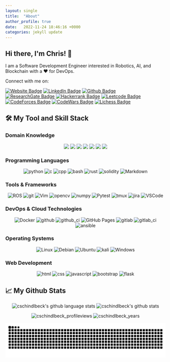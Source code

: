 ```yaml
---
layout: single
title:  "About"
author_profile: true
date:   2022-11-24 18:46:16 +0000
categories: jekyll update
---
```


## Hi there, I'm Chris! 👋

I am a Software Development Engineer interested in Robotics, AI, and Blockchain with a ❤️ for DevOps.

Connect with me on: 

[![Website Badge](https://img.shields.io/badge/Website-3b5998?style=flat&logo=google-chrome&logoColor=white)](https://cschindlbeck.github.io/)
[![LinkedIn Badge](https://img.shields.io/badge/LinkedIn-0077B5?style=flat&logo=linkedin&logoColor=white)](https://www.linkedin.com/in/chrisschindlbeck/)
[![Github Badge](https://img.shields.io/badge/GitHub-100000?style=flat&logo=github&logoColor=white)](https://github.com/cschindlbeck)
[![ResearchGate Badge](https://img.shields.io/badge/ResearchGate-00CCBB?style=flat&logo=ResearchGate&logoColor=white)](https://www.researchgate.net/profile/Christopher-Schindlbeck)
[![Hackerrank Badge](https://img.shields.io/badge/-Hackerrank-2EC866?style=flat&logo=HackerRank&logoColor=white)](https://www.hackerrank.com/schindlbeck)
[![Leetcode Badge](https://img.shields.io/badge/-LeetCode-FFA116?style=flat&logo=LeetCode&logoColor=black)](https://leetcode.com/christopsy666/)
[![CodeForces Badge](https://img.shields.io/static/v1?style=flat&message=Codeforces&color=1F8ACB&logo=Codeforces&logoColor=FFFFFF&label=)](https://codeforces.com/profile/cschindlbeck)
[![CodeWars Badge](https://img.shields.io/static/v1?style=flat&message=Codewars&color=B1361E&logo=Codewars&logoColor=FFFFFF&label=)](https://www.codewars.com/users/cschindlbeck)
[![Lichess Badge](https://img.shields.io/static/v1?style=flat&message=Lichess&color=000000&logo=Lichess&logoColor=FFFFFF&label=)](https://lichess.org/@/christopsy666)

## 🛠️ My Tool and Skill Stack

### Domain Knowledge

<p align="center">
  <img src="https://img.shields.io/badge/Robotics-green?style=flat">
  <img src="https://img.shields.io/badge/Control-red?style=flat">
  <img src="https://img.shields.io/badge/Motion Planning-blue?style=flat">
  <img src="https://img.shields.io/badge/Sensor Fusion-yellowgreen?style=flat">
  <img src="https://img.shields.io/badge/Signal and Image Processing-blueviolet?style=flat">
  <img src="https://img.shields.io/badge/Machine Learning-success?style=flat">
  <img src="https://img.shields.io/badge/Blockchain-critical?style=flat">
</p>

### Programming Languages

<p align="center">
  <img alt="python" src="https://img.shields.io/badge/Python-3776AB?style=flat&logo=python&logoColor=white" />
  <img alt="c" src="https://img.shields.io/badge/C-00599C?style=flat&logo=c&logoColor=white" />
  <img alt="cpp" src="https://img.shields.io/badge/C%2B%2B-00599C?style=flat&logo=c%2B%2B&logoColor=white" />
  <img alt="bash" src="https://img.shields.io/badge/bash-121011.svg?logo=gnu-bash&logoColor=white">
  <img alt="rust" src="https://img.shields.io/badge/Rust-000000?style=flat&logo=rust&logoColor=white" />
  <img alt="solidity" src="https://img.shields.io/badge/Solidity-e6e6e6?style=flat&logo=solidity&logoColor=black" />
  <img alt="Markdown" src="https://img.shields.io/badge/Markdown-000000.svg?logo=markdown&logoColor=white">
</p>

### Tools & Frameworks

<p align="center">
  <img alt="ROS" src="https://img.shields.io/static/v1?style=flat&message=ROS&color=22314E&logo=ROS&logoColor=FFFFFF&label=" />
  <img alt="git" src="https://img.shields.io/badge/git-E44C30?style=flat&logo=git&logoColor=white" />
  <img alt="Vim" src="https://img.shields.io/badge/VIM-%2311AB00.svg?&style=flat&logo=vim&logoColor=white" />
  <img alt="opencv" src="https://img.shields.io/badge/-OpenCV-05122A?style=flat&logo=opencv&logoColor=5C3EE8" />
  <img alt="numpy" src="https://img.shields.io/badge/Numpy-777BB4?style=flat&logo=numpy&logoColor=white" />
  <img alt="Pytest" src="https://img.shields.io/badge/Pytest-0A9EDC.svg?logo=pytest&logoColor=white">
  <img alt="tmux" src="https://img.shields.io/badge/tmux-1BB91F?style=flat&logo=tmux&logoColor=white" />
  <img alt="jira" src="https://img.shields.io/badge/Jira-0052CC?style=flat&logo=Jira&logoColor=white" />
  <img alt="VSCode" src="https://img.shields.io/badge/-VSCode-007ACC?style=flat&logo=visual-studio-code&logoColor=white" />
</p>

### DevOps & Cloud Technologies

<p align="center">
  <img alt="Docker" src="https://img.shields.io/badge/-Docker-2496ED?style=flat&logo=docker&logoColor=white" />
  <img alt="github" src="https://img.shields.io/badge/GitHub-100000?style=flat&logo=github&logoColor=white" />
  <img alt="github_ci" src="https://img.shields.io/badge/GitHub%20Actions-%232671E5.svg?style=flat&logo=githubactions&logoColor=white" />
  <img alt="GitHub Pages" src="https://img.shields.io/badge/GitHub%20Pages-327FC7.svg?logo=github&logoColor=white">
  <img alt="gitlab" src="https://img.shields.io/badge/GitLab-330F63?style=flat&logo=gitlab&logoColor=white" />
  <img alt="gitlab_ci" src="https://img.shields.io/badge/GitLab%20CI-%23181717.svg?style=flat&logo=gitlab&logoColor=white" />
  <img alt="ansible" src="https://img.shields.io/badge/ansible-%231A1918.svg?style=flat&logo=ansible&logoColor=white" />
</p>

### Operating Systems

<p align="center">
  <img alt="Linux" src="https://img.shields.io/badge/Linux-FCC624?style=flat&logo=linux&logoColor=black" />
  <img alt="Debian" src="https://img.shields.io/badge/Debian-A81D33?style=flat&logo=debian&logoColor=white" />
  <img alt="Ubuntu" src="https://img.shields.io/badge/-Ubuntu-E95420?style=flat&logo=ubuntu&logoColor=white" />
  <img alt="kali" src="https://img.shields.io/badge/Kali_Linux-557C94?style=flat&logo=kali-linux&logoColor=white" />
  <img alt="Windows" src="https://img.shields.io/badge/-Windows-007ACC?style=flat&logo=windows&logoColor=white" />
</p>

### Web Development

<p align="center">
  <img alt="html" src="https://img.shields.io/badge/-HTML5-E34F26?style=flat&logo=html5&logoColor=white" />
  <img alt="css" src="https://img.shields.io/badge/-CSS3-1572B6?style=flat&logo=css3" />
  <img alt="javascript" src="https://img.shields.io/badge/JavaScript-%23323330.svg?style=flat&logo=javascript&logoColor=%23F7DF1E" />
  <img alt="bootstrap" src="https://img.shields.io/badge/-Bootstrap-563D7C?style=flat&logo=bootstrap" />
  <img alt="flask" src="https://img.shields.io/badge/-Flask-000000?style=flat&logo=Flask&logoColor=ffffff)" />
</p>

## 📈 My Github Stats

<p align="center">
  <img align="center" src="https://github-readme-stats-cschindlbeck.vercel.app/api/top-langs/?username=cschindlbeck&layout=compact&theme=gotham&hide_border=false&count_private=true&langs_count=10" alt="cschindlbeck's github language stats" />
  <img align="center" src="https://github-readme-stats-cschindlbeck.vercel.app/api?username=cschindlbeck&show_icons=true&include_all_commits=true&theme=gotham&hide_border=false&count_private=true&hide_rank=true" alt="cschindlbeck's github stats" />
</p>

<p align="center">
  <img src="https://komarev.com/ghpvc/?username=cschindlbeck&style=flat&color=blue" alt="cschindlbeck_profileviews" />
  <img src="https://badges.strrl.dev/years/cschindlbeck?style=flat&color=blue" alt="cschindlbeck_years" />
</p>

![github contribution grid snake animation](https://raw.githubusercontent.com/cschindlbeck/cschindlbeck/output/github-snake-dark.svg?palette=github-dark)
